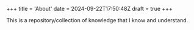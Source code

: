 +++
title = 'About'
date = 2024-09-22T17:50:48Z
draft = true
+++

This is a repository/collection of knowledge that I know and understand.
